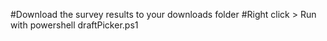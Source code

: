 #Download the survey results to your downloads folder
#Right click > Run with powershell draftPicker.ps1
